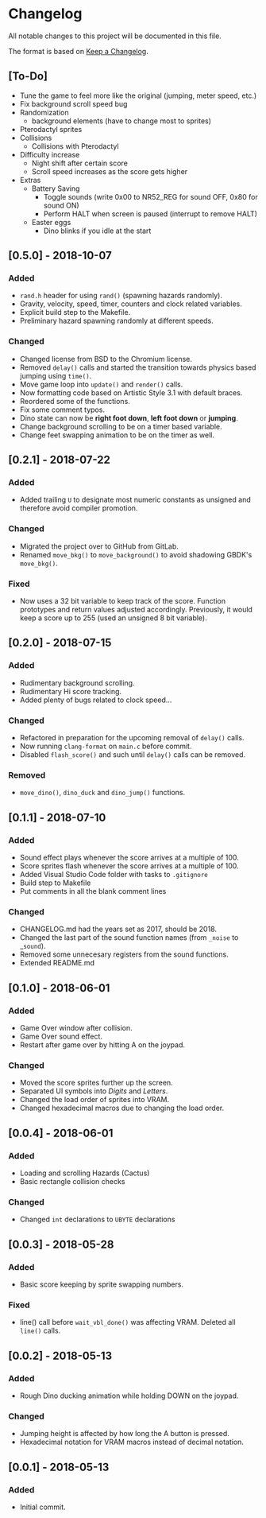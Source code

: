 # Changelog
All notable changes to this project will be documented in this file.

The format is based on [Keep a Changelog](http://keepachangelog.com/en/1.0.0/).

## [To-Do]
  - Tune the game to feel more like the original (jumping, meter speed, etc.)
  - Fix background scroll speed bug
  - Randomization
    - background elements (have to change most to sprites)
  - Pterodactyl sprites
  - Collisions
    - Collisions with Pterodactyl
  - Difficulty increase
    - Night shift after certain score
    - Scroll speed increases as the score gets higher 
  - Extras
    - Battery Saving
      - Toggle sounds (write 0x00 to NR52_REG for sound OFF, 0x80 for sound ON)
      - Perform HALT when screen is paused (interrupt to remove HALT)
    - Easter eggs
      - Dino blinks if you idle at the start

## [0.5.0] - 2018-10-07
### Added
  - `rand.h` header for using `rand()` (spawning hazards randomly).
  - Gravity, velocity, speed, timer, counters and clock related variables.
  - Explicit build step to the Makefile.
  - Preliminary hazard spawning randomly at different speeds.
  
### Changed
  - Changed license from BSD to the Chromium license.
  - Removed `delay()` calls and started the transition towards physics based jumping using `time()`.
  - Move game loop into `update()` and `render()` calls.
  - Now formatting code based on Artistic Style 3.1 with default braces.
  - Reordered some of the functions.
  - Fix some comment typos.
  - Dino state can now be __right foot down__, __left foot down__ or __jumping__.
  - Change background scrolling to be on a timer based variable.
  - Change feet swapping animation to be on the timer as well.

## [0.2.1] - 2018-07-22
### Added
  - Added trailing `U` to designate most numeric constants as unsigned and therefore avoid compiler promotion.

### Changed
  - Migrated the project over to GitHub from GitLab.
  - Renamed `move_bkg()` to `move_background()` to avoid shadowing GBDK's `move_bkg()`.

### Fixed
  - Now uses a 32 bit variable to keep track of the score. Function prototypes and return values adjusted accordingly. Previously, it would keep a score up to 255 (used an unsigned 8 bit variable).


## [0.2.0] - 2018-07-15
### Added
  - Rudimentary background scrolling.
  - Rudimentary Hi score tracking.
  - Added plenty of bugs related to clock speed...

### Changed
  - Refactored in preparation for the upcoming removal of `delay()` calls.
  - Now running `clang-format` on `main.c` before commit.
  - Disabled `flash_score()` and such until `delay()` calls can be removed.

### Removed
  - `move_dino()`, `dino_duck` and `dino_jump()` functions.

## [0.1.1] - 2018-07-10
### Added
  - Sound effect plays whenever the score arrives at a multiple of 100.
  - Score sprites flash whenever the score arrives at a multiple of 100.
  - Added Visual Studio Code folder with tasks to `.gitignore`
  - Build step to Makefile
  - Put comments in all the blank comment lines

### Changed
  - CHANGELOG.md had the years set as 2017, should be 2018.
  - Changed the last part of the sound function names (from `_noise` to _`sound`).
  - Removed some unnecesary registers from the sound functions.
  - Extended README.md

## [0.1.0] - 2018-06-01
### Added
  - Game Over window after collision.
  - Game Over sound effect.
  - Restart after game over by hitting A on the joypad.

### Changed
  - Moved the score sprites further up the screen.
  - Separated UI symbols into *Digits* and *Letters*.
  - Changed the load order of sprites into VRAM.
  - Changed hexadecimal macros due to changing the load order.

## [0.0.4] - 2018-06-01
### Added
  - Loading and scrolling Hazards (Cactus)
  - Basic rectangle collision checks

### Changed
  - Changed `int` declarations to `UBYTE` declarations

## [0.0.3] - 2018-05-28
### Added
  - Basic score keeping by sprite swapping numbers.

### Fixed
  - line() call before `wait_vbl_done()` was affecting VRAM. Deleted all `line()` calls.

## [0.0.2] - 2018-05-13
### Added
  - Rough Dino ducking animation while holding DOWN on the joypad.

### Changed
  - Jumping height is affected by how long the A button is pressed.
  - Hexadecimal notation for VRAM macros instead of decimal notation.


## [0.0.1] - 2018-05-13
### Added
  - Initial commit.
